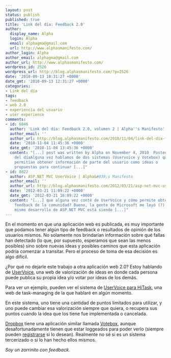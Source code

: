 ```yaml
---
layout: post
status: publish
published: true
title: 'Link del día: Feedback 2.0'
author:
  display_name: Alpha
  login: Alpha
  email: alphagma@gmail.com
  url: http://www.alphasmanifesto.com/
author_login: Alpha
author_email: alphagma@gmail.com
author_url: http://www.alphasmanifesto.com/
wordpress_id: 2526
wordpress_url: http://blog.alphasmanifesto.com/?p=2526
date: '2010-09-13 10:31:27 +0000'
date_gmt: '2010-09-13 12:31:27 +0000'
categories:
- Link del día
tags:
- feedback
- web 2.0
- experiencia del usuario
- user experience
comments:
- id: 6846
  author: 'Link del día: Feedback 2.0, volumen 2 | Alpha''s Manifesto'
  author_email: ''
  author_url: http://blog.alphasmanifesto.com/2010/11/04/link-del-dia-feedback-2-0-volumen-2/
  date: '2010-11-04 11:45:36 +0000'
  date_gmt: '2010-11-04 13:45:36 +0000'
  content: "[...] post was written by Alpha on November 4, 2010  Posted Under: Link
    del díaAlguna vez hablamos de dos sistemas (Uservoice y Votebox) que nos
    permitían obtener información de parte del usuario como ideas o
    propuestas para continuar [...]"
- id: 8822
  author: ASP.NET MVC UserVoice | Alpha&#039;s Manifesto
  author_email: ''
  author_url: http://blog.alphasmanifesto.com/2012/03/21/asp-net-mvc-uservoice/
  date: '2012-03-21 11:09:22 +0000'
  date_gmt: '2012-03-21 16:09:22 +0000'
  content: "[...] que alguna vez conté de UserVoice y cómo permite obtener
    feedback de la comunidad? Bueno, la gente de Microsoft me leyó (?) y el
    mismo desarrollo de ASP.NET MVC está siendo [...]"
---
```


En el momento en que una aplicación web es publicada, es muy importante que podamos tener algún tipo de feedback o resultados de opinión de los usuarios mismos. No solamente nos brindarían información sobre qué fallas han detectado (lo que, por supuesto, esperamos que sean las menos posibles) sino sobre nuevas ideas y posibles caminos que esta aplicación podría comenzar a transitar. Pero el proceso de toma de esa decisión es algo difícil.

¿Por qué no dejarle este trabajo a otra aplicación web 2.0? Estoy hablando de [UserVoice](http://uservoice.com/), una web de valorización de ideas en donde cada persona puede publica su propia idea y/o votar por ideas de los demás.

Para ver un ejemplo, pueden ver el sistema de [UserVoice para HiTask](http://hitask.uservoice.com/), una web de task-managing de la que hablaré en algún momento.

En este sistema, uno tiene una cantidad de puntos limitados para utilizar, y uno puede cambiar esa valorización siempre que quiera, o recupera sus puntos cuando la idea que los tiene fue implementada o cancelada.

[Dropbox](http://www.dropbox.com) tiene una aplicación similar llamada [Votebox](https://www.dropbox.com/votebox), aunque desafortunadamente tienen que estar loggeados para poder verlo (siempre pueden [registrarse](http://www.dropbox.com/referrals/NTk2MzI0NDk) si lo desean). Realmente no sé si es un sistema tercerizado o si lo han hecho ellos mismos.

_Soy un zorrinito con feedback._
